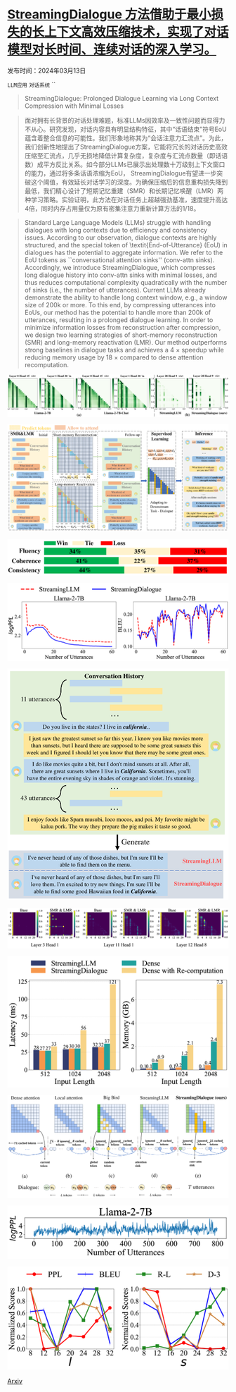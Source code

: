# [StreamingDialogue 方法借助于最小损失的长上下文高效压缩技术，实现了对话模型对长时间、连续对话的深入学习。](https://arxiv.org/abs/2403.08312)

发布时间：2024年03月13日

`LLM应用` `对话系统` ``

> StreamingDialogue: Prolonged Dialogue Learning via Long Context Compression with Minimal Losses

> 面对拥有长背景的对话处理难题，标准LLMs因效率及一致性问题而显得力不从心。研究发现，对话内容具有明显结构特征，其中“话语结束”符号EoU蕴含着整合信息的可能性。我们形象地称其为“会话注意力汇流点”。为此，我们创新性地提出了StreamingDialogue方案，它能将冗长的对话历史高效压缩至汇流点，几乎无损地降低计算复杂度，复杂度与汇流点数量（即话语数）成平方反比关系。如今部分LLMs已展示出处理数十万级别上下文窗口的能力，通过将多条话语浓缩为EoU， StreamingDialogue有望进一步突破这个阈值，有效延长对话学习的深度。为确保压缩后的信息重构损失降到最低，我们精心设计了短期记忆重建（SMR）和长期记忆唤醒（LMR）两种学习策略。实验证明，此方法在对话任务上超越强劲基准，速度提升高达4倍，同时内存占用量仅为原有密集注意力重新计算方法的1/18。

> Standard Large Language Models (LLMs) struggle with handling dialogues with long contexts due to efficiency and consistency issues. According to our observation, dialogue contexts are highly structured, and the special token of \textit{End-of-Utterance} (EoU) in dialogues has the potential to aggregate information. We refer to the EoU tokens as ``conversational attention sinks'' (conv-attn sinks). Accordingly, we introduce StreamingDialogue, which compresses long dialogue history into conv-attn sinks with minimal losses, and thus reduces computational complexity quadratically with the number of sinks (i.e., the number of utterances). Current LLMs already demonstrate the ability to handle long context window, e.g., a window size of 200k or more. To this end, by compressing utterances into EoUs, our method has the potential to handle more than 200k of utterances, resulting in a prolonged dialogue learning. In order to minimize information losses from reconstruction after compression, we design two learning strategies of short-memory reconstruction (SMR) and long-memory reactivation (LMR). Our method outperforms strong baselines in dialogue tasks and achieves a 4 $\times$ speedup while reducing memory usage by 18 $\times$ compared to dense attention recomputation.

![StreamingDialogue 方法借助于最小损失的长上下文高效压缩技术，实现了对话模型对长时间、连续对话的深入学习。](../../../paper_images/2403.08312/x1.png)

![StreamingDialogue 方法借助于最小损失的长上下文高效压缩技术，实现了对话模型对长时间、连续对话的深入学习。](../../../paper_images/2403.08312/x2.png)

![StreamingDialogue 方法借助于最小损失的长上下文高效压缩技术，实现了对话模型对长时间、连续对话的深入学习。](../../../paper_images/2403.08312/x3.png)

![StreamingDialogue 方法借助于最小损失的长上下文高效压缩技术，实现了对话模型对长时间、连续对话的深入学习。](../../../paper_images/2403.08312/x4.png)

![StreamingDialogue 方法借助于最小损失的长上下文高效压缩技术，实现了对话模型对长时间、连续对话的深入学习。](../../../paper_images/2403.08312/x5.png)

![StreamingDialogue 方法借助于最小损失的长上下文高效压缩技术，实现了对话模型对长时间、连续对话的深入学习。](../../../paper_images/2403.08312/x6.png)

![StreamingDialogue 方法借助于最小损失的长上下文高效压缩技术，实现了对话模型对长时间、连续对话的深入学习。](../../../paper_images/2403.08312/x7.png)

![StreamingDialogue 方法借助于最小损失的长上下文高效压缩技术，实现了对话模型对长时间、连续对话的深入学习。](../../../paper_images/2403.08312/x8.png)

![StreamingDialogue 方法借助于最小损失的长上下文高效压缩技术，实现了对话模型对长时间、连续对话的深入学习。](../../../paper_images/2403.08312/x9.png)

![StreamingDialogue 方法借助于最小损失的长上下文高效压缩技术，实现了对话模型对长时间、连续对话的深入学习。](../../../paper_images/2403.08312/x10.png)

[Arxiv](https://arxiv.org/abs/2403.08312)